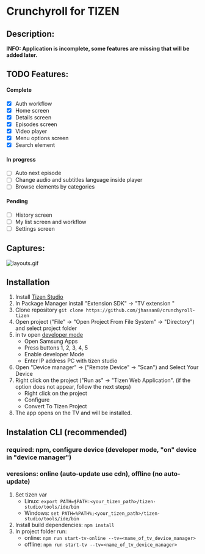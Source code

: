 # Crunchyroll for TIZEN

## Description:

**INFO: Application is incomplete, some features are missing that will be added later.**

## TODO Features:

#### Complete
- [x] Auth workflow
- [x] Home screen
- [x] Details screen
- [x] Episodes screen
- [x] Video player
- [x] Menu options screen
- [x] Search element

#### In progress
- [ ] Auto next episode
- [ ] Change audio and subtitles language inside player
- [ ] Browse elements by categories

#### Pending
- [ ] History screen
- [ ] My list screen and workflow
- [ ] Settings screen

## Captures:
![layouts.gif](https://raw.githubusercontent.com/jhassan8/crunchyroll-tizen/master/layouts.gif)

## Installation

1. Install [Tizen Studio](https://developer.tizen.org/development/tizen-studio/download)
2. In Package Manager install "Extension SDK" -> "TV extension <version>"
3. Clone repository ```git clone https://github.com/jhassan8/crunchyroll-tizen```
4. Open project ("File" -> "Open Project From File System" -> "Directory") and select project folder
5. in tv open [developer mode](https://developer.samsung.com/smarttv/develop/getting-started/using-sdk/tv-device.html)
    - Open Samsung Apps
    - Press buttons 1, 2, 3, 4, 5
    - Enable developer Mode
    - Enter IP address PC with tizen studio
6. Open "Device manager" -> ("Remote Device" -> "Scan") and Select Your Device
7. Right click on the project ("Run as" -> "Tizen Web Application". (if the option does not appear, follow the next steps)
    - Right click on the project
    - Configure
    - Convert To Tizen Project
8. The app opens on the TV and will be installed.

## Instalation CLI (recommended)

### required: npm, configure device (developer mode, "on" device in "device manager")
### veresions: online (auto-update use cdn), offline (no auto-update)

1. Set tizen var
    - Linux: ```export PATH=$PATH:<your_tizen_path>/tizen-studio/tools/ide/bin```
    - Windows: ```set PATH=%PATH%;<your_tizen_path>/tizen-studio/tools/ide/bin```
2. Install build dependencies: ```npm install```
3. In project folder run:
    - online: ```npm run start-tv-online --tv=<name_of_tv_device_manager>```
    - offline: ```npm run start-tv --tv=<name_of_tv_device_manager>```